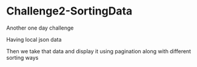 # Challenge2-SortingData

Another one day challenge

Having local json data

Then we take that data and display it using pagination along with different sorting ways
